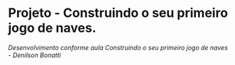 
# Projeto - Construindo o seu primeiro jogo de naves.

_Desenvolvimento conforme aula Construindo o seu primeiro jogo de naves - Denilson Bonatti_
